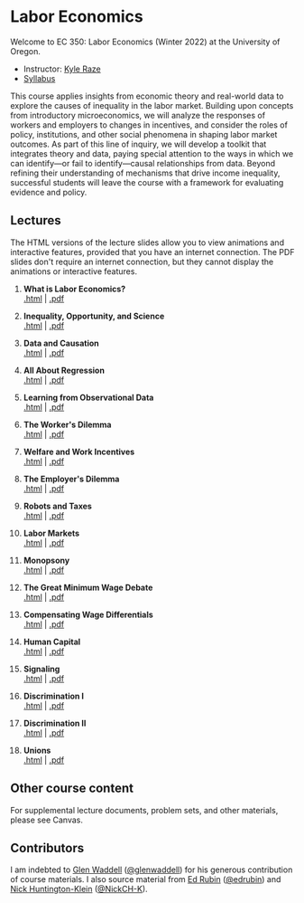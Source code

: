 # Labor Economics

Welcome to EC 350: Labor Economics (Winter 2022) at the University of Oregon.

- Instructor: [Kyle Raze](https://kyleraze.com)
- [Syllabus](https://raw.githack.com/kyleraze/EC350_Labor_Economics/master/Syllabus/syllabus.pdf)

This course applies insights from economic theory and real-world data to explore the causes of inequality in the labor market. Building upon concepts from introductory microeconomics, we will analyze the responses of workers and employers to changes in incentives, and consider the roles of policy, institutions, and other social phenomena in shaping labor market outcomes. As part of this line of inquiry, we will develop a toolkit that integrates theory and data, paying special attention to the ways in which we can identify&mdash;or fail to identify&mdash;causal relationships from data. Beyond refining their understanding of mechanisms that drive income inequality, successful students will leave the course with a framework for evaluating evidence and policy.

## Lectures

The HTML versions of the lecture slides allow you to view animations and interactive features, provided that you have an internet connection. The PDF slides don't require an internet connection, but they cannot display the animations or interactive features.

1. **What is Labor Economics?** <br> [.html](https://raw.githack.com/kyleraze/EC350_Labor_Economics/master/Lectures/01-Introduction/01-Introduction.html) | [.pdf](https://raw.githack.com/kyleraze/EC350_Labor_Economics/master/Lectures/01-Introduction/01-Introduction.pdf)

2. **Inequality, Opportunity, and Science** <br> [.html](https://raw.githack.com/kyleraze/EC350_Labor_Economics/master/Lectures/02-Inequality_Opportunity_Science/02-Inequality_Opportunity_Science.html) | [.pdf](https://raw.githack.com/kyleraze/EC350_Labor_Economics/master/Lectures/02-Inequality_Opportunity_Science/02-Inequality_Opportunity_Science.pdf)

3. **Data and Causation** <br> [.html](https://raw.githack.com/kyleraze/EC350_Labor_Economics/master/Lectures/03-Data_Causation/03-Data_Causation.html) | [.pdf](https://raw.githack.com/kyleraze/EC350_Labor_Economics/master/Lectures/03-Data_Causation/03-Data_Causation.pdf)

4. **All About Regression** <br> [.html](https://raw.githack.com/kyleraze/EC350_Labor_Economics/master/Lectures/04-All_About_Regression/04-All_About_Regression.html) | [.pdf](https://raw.githack.com/kyleraze/EC350_Labor_Economics/master/Lectures/04-All_About_Regression/04-All_About_Regression.pdf)

5. **Learning from Observational Data** <br> [.html](https://raw.githack.com/kyleraze/EC350_Labor_Economics/master/Lectures/05-Observational_Data/05-Observational_Data.html) | [.pdf](https://raw.githack.com/kyleraze/EC350_Labor_Economics/master/Lectures/05-Observational_Data/05-Observational_Data.pdf)

6. **The Worker's Dilemma** <br> [.html](https://raw.githack.com/kyleraze/EC350_Labor_Economics/master/Lectures/06-Workers/06-Workers.html) | [.pdf](https://raw.githack.com/kyleraze/EC350_Labor_Economics/master/Lectures/06-Workers/06-Workers.pdf)

7. **Welfare and Work Incentives** <br> [.html](https://raw.githack.com/kyleraze/EC350_Labor_Economics/master/Lectures/07-Work_Incentives/07-Work_Incentives.html) | [.pdf](https://raw.githack.com/kyleraze/EC350_Labor_Economics/master/Lectures/07-Work_Incentives/07-Work_Incentives.pdf)

8. **The Employer's Dilemma** <br> [.html](https://raw.githack.com/kyleraze/EC350_Labor_Economics/master/Lectures/08-Employers/08-Employers.html) | [.pdf](https://raw.githack.com/kyleraze/EC350_Labor_Economics/master/Lectures/08-Employers/08-Employers.pdf)

9. **Robots and Taxes** <br> [.html](https://raw.githack.com/kyleraze/EC350_Labor_Economics/master/Lectures/09-Robots_Taxes/09-Robots_Taxes.html) | [.pdf](https://raw.githack.com/kyleraze/EC350_Labor_Economics/master/Lectures/09-Robots_Taxes/09-Robots_Taxes.pdf)

10. **Labor Markets** <br> [.html](https://raw.githack.com/kyleraze/EC350_Labor_Economics/master/Lectures/10-Labor_Markets/10-Labor_Markets.html) | [.pdf](https://raw.githack.com/kyleraze/EC350_Labor_Economics/master/Lectures/10-Labor_Markets/10-Labor_Markets.pdf)

11. **Monopsony** <br> [.html](https://raw.githack.com/kyleraze/EC350_Labor_Economics/master/Lectures/11-Monopsony/11-Monopsony.html) | [.pdf](https://raw.githack.com/kyleraze/EC350_Labor_Economics/master/Lectures/11-Monopsony/11-Monopsony.pdf)

12. **The Great Minimum Wage Debate** <br> [.html](https://raw.githack.com/kyleraze/EC350_Labor_Economics/master/Lectures/12-Minimum_Wage_Debate/12-Minimum_Wage_Debate.html) | [.pdf](https://raw.githack.com/kyleraze/EC350_Labor_Economics/master/Lectures/12-Minimum_Wage_Debate/12-Minimum_Wage_Debate.pdf)

13. **Compensating Wage Differentials** <br> [.html](https://raw.githack.com/kyleraze/EC350_Labor_Economics/master/Lectures/13-Compensating_Wage_Differentials/13-Compensating_Wage_Differentials.html) | [.pdf](https://raw.githack.com/kyleraze/EC350_Labor_Economics/master/Lectures/13-Compensating_Wage_Differentials/13-Compensating_Wage_Differentials.pdf)

14. **Human Capital** <br> [.html](https://raw.githack.com/kyleraze/EC350_Labor_Economics/master/Lectures/14-Human_Capital/14-Human_Capital.html) | [.pdf](https://raw.githack.com/kyleraze/EC350_Labor_Economics/master/Lectures/14-Human_Capital/14-Human_Capital.pdf)

15. **Signaling** <br> [.html](https://raw.githack.com/kyleraze/EC350_Labor_Economics/master/Lectures/15-Signaling/15-Signaling.html) | [.pdf](https://raw.githack.com/kyleraze/EC350_Labor_Economics/master/Lectures/15-Signaling/15-Signaling.pdf)

16. **Discrimination I** <br> [.html](https://raw.githack.com/kyleraze/EC350_Labor_Economics/master/Lectures/16-Discrimination/16-Discrimination.html) | [.pdf](https://raw.githack.com/kyleraze/EC350_Labor_Economics/master/Lectures/16-Discrimination/16-Discrimination.pdf)

17. **Discrimination II** <br> [.html](https://raw.githack.com/kyleraze/EC350_Labor_Economics/master/Lectures/17-Discrimination/17-Discrimination.html) | [.pdf](https://raw.githack.com/kyleraze/EC350_Labor_Economics/master/Lectures/17-Discrimination/17-Discrimination.pdf)

18. **Unions** <br> [.html](https://raw.githack.com/kyleraze/EC350_Labor_Economics/master/Lectures/17-Unions/17-Unions.html) | [.pdf](https://raw.githack.com/kyleraze/EC350_Labor_Economics/master/Lectures/17-Unions/17-Unions.pdf)

## Other course content

For supplemental lecture documents, problem sets, and other materials, please see Canvas.

## Contributors

I am indebted to [Glen Waddell](http://www.glenwaddell.com/) ([@glenwaddell](https://github.com/glenwaddell)) for his generous contribution of course materials. I also source material from [Ed Rubin](http://edrub.in/) ([@edrubin](https://github.com/edrubin)) and [Nick Huntington-Klein](https://nickchk.com/) ([@NickCH-K](https://github.com/NickCH-K)).

